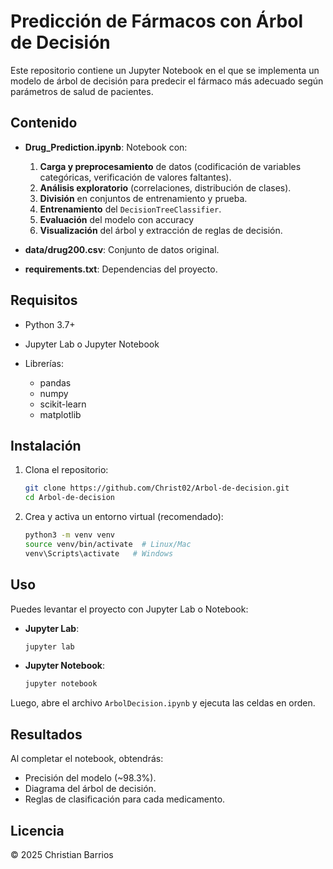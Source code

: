 # Predicción de Fármacos con Árbol de Decisión

Este repositorio contiene un Jupyter Notebook en el que se implementa un modelo de árbol de decisión para predecir el fármaco más adecuado según parámetros de salud de pacientes.

## Contenido

* **Drug\_Prediction.ipynb**: Notebook con:

  1. **Carga y preprocesamiento** de datos (codificación de variables categóricas, verificación de valores faltantes).
  2. **Análisis exploratorio** (correlaciones, distribución de clases).
  3. **División** en conjuntos de entrenamiento y prueba.
  4. **Entrenamiento** del `DecisionTreeClassifier`.
  5. **Evaluación** del modelo con accuracy
  6. **Visualización** del árbol y extracción de reglas de decisión.
* **data/drug200.csv**: Conjunto de datos original.
* **requirements.txt**: Dependencias del proyecto.

## Requisitos

* Python 3.7+
* Jupyter Lab o Jupyter Notebook
* Librerías:

  * pandas
  * numpy
  * scikit-learn
  * matplotlib

## Instalación

1. Clona el repositorio:

   ```bash
   git clone https://github.com/Christ02/Arbol-de-decision.git
   cd Arbol-de-decision
   ```

2. Crea y activa un entorno virtual (recomendado):

   ```bash
   python3 -m venv venv
   source venv/bin/activate  # Linux/Mac
   venv\Scripts\activate   # Windows
   ```

## Uso

Puedes levantar el proyecto con Jupyter Lab o Notebook:

* **Jupyter Lab**:

  ```bash
  jupyter lab
  ```

* **Jupyter Notebook**:

  ```bash
  jupyter notebook
  ```

Luego, abre el archivo `ArbolDecision.ipynb` y ejecuta las celdas en orden.

## Resultados

Al completar el notebook, obtendrás:

* Precisión del modelo (\~98.3%).
* Diagrama del árbol de decisión.
* Reglas de clasificación para cada medicamento.

## Licencia

© 2025 Christian Barrios

